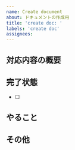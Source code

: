 ```yaml
---
name: Create document
about: ドキュメントの作成用
title: 'create doc: '
labels: 'create doc'
assignees:
---
```


## 対応内容の概要

## 完了状態

- [ ]

## やること

<!-- 完了状態で事足りる場合は記載不要 -->

## その他
